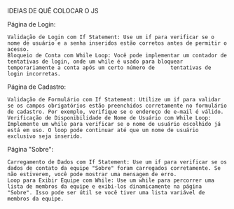 IDEIAS DE QUÊ COLOCAR O JS


Página de Login:

    Validação de Login com If Statement: Use um if para verificar se o nome de usuário e a senha inseridos estão corretos antes de permitir o acesso.
    Bloqueio de Conta com While Loop: Você pode implementar um contador de tentativas de login, onde um while é usado para bloquear temporariamente a conta após um certo número de     tentativas de login incorretas.

Página de Cadastro:

    Validação de Formulário com If Statement: Utilize um if para validar se os campos obrigatórios estão preenchidos corretamente no formulário de cadastro. Por exemplo, verifique se o endereço de e-mail é válido.
    Verificação de Disponibilidade de Nome de Usuário com While Loop: Implemente um while para verificar se o nome de usuário escolhido já está em uso. O loop pode continuar até que um nome de usuário exclusivo seja inserido.

Página "Sobre":

    Carregamento de Dados com If Statement: Use um if para verificar se os dados de contato da equipe "Sobre" foram carregados corretamente. Se não estiverem, você pode mostrar uma mensagem de erro.
    Loop para Exibir Equipe com While: Use um while para percorrer uma lista de membros da equipe e exibi-los dinamicamente na página "Sobre". Isso pode ser útil se você tiver uma lista variável de membros da equipe.
